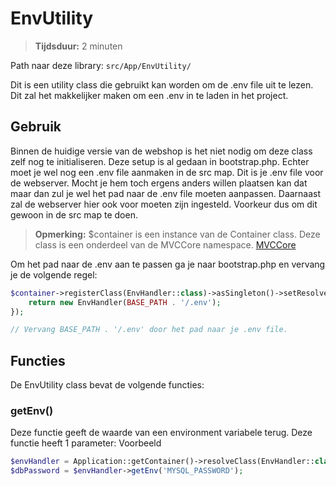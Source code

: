 # EnvUtility
> **Tijdsduur:** 2 minuten

Path naar deze library: `src/App/EnvUtility/`

Dit is een utility class die gebruikt kan worden om de .env file uit te lezen. Dit zal het makkelijker maken om een .env in te laden in het project.

## Gebruik

Binnen de huidige versie van de webshop is het niet nodig om deze class zelf nog te initialiseren. Deze setup is al gedaan in bootstrap.php. Echter moet je wel nog een .env file aanmaken in de src map. Dit is je .env file voor de webserver. Mocht je hem toch ergens anders willen plaatsen kan dat maar dan zul je wel het pad naar de .env file moeten aanpassen. Daarnaast zal de webserver hier ook voor moeten zijn ingesteld. Voorkeur dus om dit gewoon in de src map te doen.

> **Opmerking:** $container is een instance van de Container class. Deze class is een onderdeel van de MVCCore namespace. [MVCCore](./MVCCore/MVCCore.md)

Om het pad naar de .env aan te passen ga je naar bootstrap.php en vervang je de volgende regel:

```php
$container->registerClass(EnvHandler::class)->asSingleton()->setResolver(function() {
    return new EnvHandler(BASE_PATH . '/.env');
});

// Vervang BASE_PATH . '/.env' door het pad naar je .env file.
```

## Functies

De EnvUtility class bevat de volgende functies:

### getEnv()

Deze functie geeft de waarde van een environment variabele terug. Deze functie heeft 1 parameter:
Voorbeeld

```php
$envHandler = Application::getContainer()->resolveClass(EnvHandler::class);
$dbPassword = $envHandler->getEnv('MYSQL_PASSWORD');
```